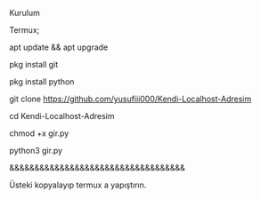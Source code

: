Kurulum 

Termux;

apt update && apt upgrade 

pkg install git

pkg install python

git clone https://github.com/yusufiii000/Kendi-Localhost-Adresim

cd Kendi-Localhost-Adresim

chmod +x gir.py

python3 gir.py

&&&&&&&&&&&&&&&&&&&&&&&&&&&&&&&&&&&

Üsteki kopyalayıp termux a yapıştırın.

